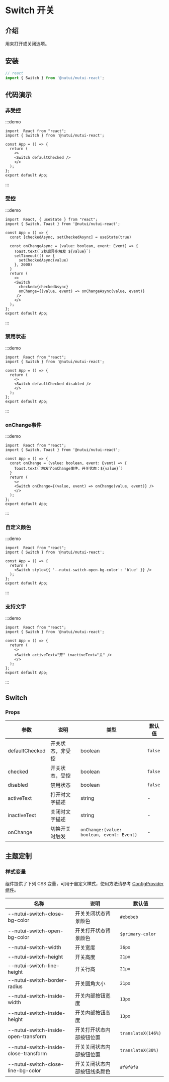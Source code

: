 #  Switch 开关

## 介绍

用来打开或关闭选项。

## 安装

```ts
// react
import { Switch } from '@nutui/nutui-react';
```

## 代码演示

### 非受控

:::demo
```tsx
import  React from "react";
import { Switch } from '@nutui/nutui-react';

const App = () => {
  return ( 
    <>   
    <Switch defaultChecked />
    </>
  );
};  
export default App;

```
:::

### 受控

:::demo
```tsx
import  React, { useState } from "react";
import { Switch, Toast } from '@nutui/nutui-react';

const App = () => {
  const [checkedAsync, setCheckedAsync] = useState(true)
  
  const onChangeAsync = (value: boolean, event: Event) => {
    Toast.text(`2秒后异步触发 ${value}`)
    setTimeout(() => {
      setCheckedAsync(value)
    }, 2000)
  }
  return ( 
    <>   
    <Switch
      checked={checkedAsync}
      onChange={(value, event) => onChangeAsync(value, event)}
     />
    </>
  );
};  
export default App;

```
:::

### 禁用状态

:::demo
```tsx
import  React from "react";
import { Switch } from '@nutui/nutui-react';

const App = () => {
  return ( 
    <>   
    <Switch defaultChecked disabled />
    </>
  );
};  
export default App;

```
:::

### onChange事件

:::demo
```tsx
import  React from "react";
import { Switch, Toast } from '@nutui/nutui-react';

const App = () => {
  const onChange = (value: boolean, event: Event) => {
    Toast.text(`触发了onChange事件，开关状态：${value}`)
  }
  return ( 
    <>   
    <Switch onChange={(value, event) => onChange(value, event)} />
    </>
  );
};  
export default App;

```
:::
### 自定义颜色

:::demo
```tsx
import  React from "react";
import { Switch } from '@nutui/nutui-react';

const App = () => {
  return ( 
    <Switch style={{ '--nutui-switch-open-bg-color': 'blue' }} />
  );
};  
export default App;

```
:::
### 支持文字

:::demo
```tsx
import  React from "react";
import { Switch } from '@nutui/nutui-react';

const App = () => {
  return ( 
    <>   
    <Switch activeText="开" inactiveText="关" />
    </>
  );
};  
export default App;

```
:::




## Switch

### Props

| 参数           | 说明             | 类型    | 默认值                |
|----------------|------------------|---------|-----------------------|
| defaultChecked        | 开关状态，非受控         | boolean | `false`               |
| checked        | 开关状态，受控         | boolean | `false`               |
| disabled        | 禁用状态         | boolean | `false`               |
| activeText    | 打开时文字描述   | string  | -                     |
| inactiveText  | 关闭时文字描述   | string  | -                     |
| onChange  | 切换开关时触发 | `onChange:(value: boolean, event: Event)` | - |

## 主题定制

### 样式变量

组件提供了下列 CSS 变量，可用于自定义样式，使用方法请参考 [ConfigProvider 组件](#/zh-CN/component/configprovider)。

| 名称 | 说明 | 默认值 |
| --- | --- | --- |
| --nutui-switch-close-bg-color | 开关关闭状态背景颜色 | `#ebebeb` |
| --nutui-switch-open-bg-color | 开关打开状态背景颜色 |`$primary-color` |
| --nutui-switch-width | 开关宽度 | `36px` |
| --nutui-switch-height | 开关高度  | `21px` |
| --nutui-switch-line-height | 开关行高 | `21px` |
| --nutui-switch-border-radius | 开关圆角大小 | `21px` |
| --nutui-switch-inside-width | 开关内部按钮宽度 | `13px` |
| --nutui-switch-inside-height | 开关内部按钮高度 | `13px` |
| --nutui-switch-inside-open-transform | 开关打开状态内部按钮位置 | `translateX(146%)` |
| --nutui-switch-inside-close-transform | 开关关闭状态内部按钮位置 | `translateX(30%)` |
| --nutui-switch-close-line-bg-color | 开关关闭状态内部按钮线条颜色 | `#f0f0f0` |

